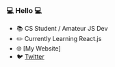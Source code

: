### :computer: Hello :computer:


- :books: CS Student / Amateur JS Dev
- :pencil2: Currently Learning React.js
- :globe_with_meridians: [My Website]
- :bird: [Twitter](http://twitter.com/botprotection)
